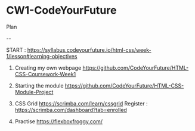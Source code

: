 # CW1-CodeYourFuture
 Plan 
 
 --
 
 START : https://syllabus.codeyourfuture.io/html-css/week-1/lesson#learning-objectives


1) Creating my own webpage
https://github.com/CodeYourFuture/HTML-CSS-Coursework-Week1

2) Starting the module
https://github.com/CodeYourFuture/HTML-CSS-Module-Project

3) CSS Grid
https://scrimba.com/learn/cssgrid
Register : https://scrimba.com/dashboard?tab=enrolled

4) Practise
https://flexboxfroggy.com/
